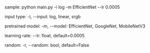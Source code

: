 sample:
python main.py -i log -m EfficientNet --lr 0.0005

input type:
-i, --input: log, linear, srgb

pretrained model:
-m, --model: EfficientNet, GoogleNet, MobileNetV3

learning rate:
--lr: float, default=0.0005

random:
-r, --random: bool, default=False